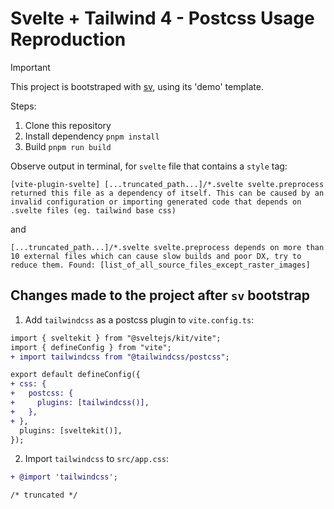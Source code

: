 # Svelte + Tailwind 4 - Postcss Usage Reproduction

> [!IMPORTANT]
> This project is bootstraped with [sv](https://github.com/sveltejs/cli), using its 'demo' template.

Steps:

1. Clone this repository
2. Install dependency `pnpm install`
3. Build `pnpm run build`


Observe output in terminal, for `svelte` file that contains a `style` tag:

```
[vite-plugin-svelte] [...truncated_path...]/*.svelte svelte.preprocess returned this file as a dependency of itself. This can be caused by an invalid configuration or importing generated code that depends on .svelte files (eg. tailwind base css)
```

and

```
[...truncated_path...]/*.svelte svelte.preprocess depends on more than 10 external files which can cause slow builds and poor DX, try to reduce them. Found: [list_of_all_source_files_except_raster_images]
```

## Changes made to the project after `sv` bootstrap

1. Add `tailwindcss` as a postcss plugin to `vite.config.ts`:

```diff
import { sveltekit } from "@sveltejs/kit/vite";
import { defineConfig } from "vite";
+ import tailwindcss from "@tailwindcss/postcss";

export default defineConfig({
+ css: {
+   postcss: {
+     plugins: [tailwindcss()],
+   },
+ },
  plugins: [sveltekit()],
});
```

2. Import `tailwindcss` to `src/app.css`:

```diff
+ @import 'tailwindcss';

/* truncated */
```
